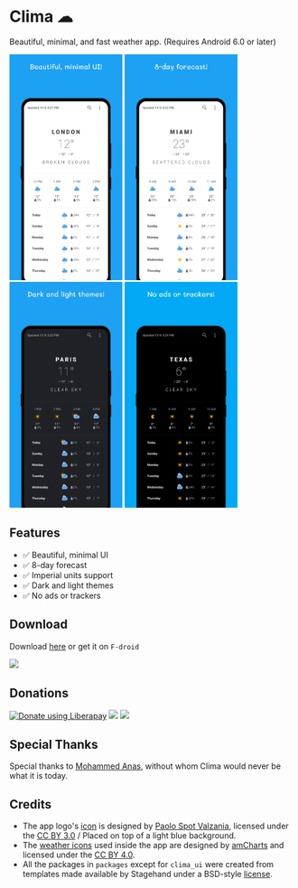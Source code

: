 # Clima ☁

Beautiful, minimal, and fast weather app. (Requires Android 6.0 or later)

<img src="./fastlane/metadata/android/en-US/images/phoneScreenshots/S1.png" alt="Beautiful, minimal UI" height="400" width="200"> <img src="./fastlane/metadata/android/en-US/images/phoneScreenshots/S2.png" alt="8-day forecast" height="400" width="200"> <img src="./fastlane/metadata/android/en-US/images/phoneScreenshots/S3.png" alt="Dark and light themes" height="400" width="200"> <img src="./fastlane/metadata/android/en-US/images/phoneScreenshots/S4.png" alt="No ads or trackers" height="400" width="200">

## Features

- :white_check_mark: Beautiful, minimal UI
- :white_check_mark: 8-day forecast
- :white_check_mark: Imperial units support
- :white_check_mark: Dark and light themes
- :white_check_mark: No ads or trackers

## Download

Download [here](https://github.com/PrestoSole/clima/releases) or get it on `F-droid`

<img src="https://fdroid.gitlab.io/artwork/badge/get-it-on.png" height="75">

## Donations

<noscript><a href="https://liberapay.com/lacerte/donate"> <img alt="Donate using Liberapay" src="https://liberapay.com/assets/widgets/donate.svg"></a> </noscript><img src="https://img.shields.io/liberapay/receives/lacerte.svg?logo=liberapay"> <img src="https://img.shields.io/liberapay/goal/lacerte.svg?logo=liberapay">

## Special Thanks

Special thanks to [Mohammed Anas](https://github.com/mhmdanas), without whom Clima would never be what it is today.

## Credits

* The app logo's [icon](https://www.iconfinder.com/iconsets/tiny-weather-1) is designed by [Paolo Spot Valzania](https://linktr.e/paolospotvalzania), licensed under the [CC BY 3.0](https://creativecommons.org/licenses/by/3.0/) / Placed on top of a light blue background.
* The [weather icons](https://www.amcharts.com/free-animated-svg-weather-icons/) used inside the app are designed by [amCharts](https://www.amcharts.com) and licensed under the [CC BY 4.0](https://creativecommons.org/licenses/by/4.0/).
* All the packages in `packages` except for `clima_ui` were created from templates made available by Stagehand under a BSD-style [license](https://github.com/dart-lang/stagehand/blob/master/LICENSE).
